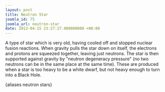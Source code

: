 ```yaml
---
layout: post
title: Neutron Star
joomla_id: 75
joomla_url: neutron-star
date: 2013-04-15 23:27:27.000000000 +00:00
---
```

<p>A type of star which is very old, having cooled off and stopped nuclear fusion reactions. When gravity pulls the star down on itself, the electrons and protons are squeezed together, leaving just neutrons. The star is then supported against gravity by "neutron degeneracy pressure" (no two neutrons can be in the same place at the same time). These are produced when a star is too heavy to be a white dwarf, but not heavy enough to turn into a Black Hole.</p>
<p>{aliases neutron stars}</p>
